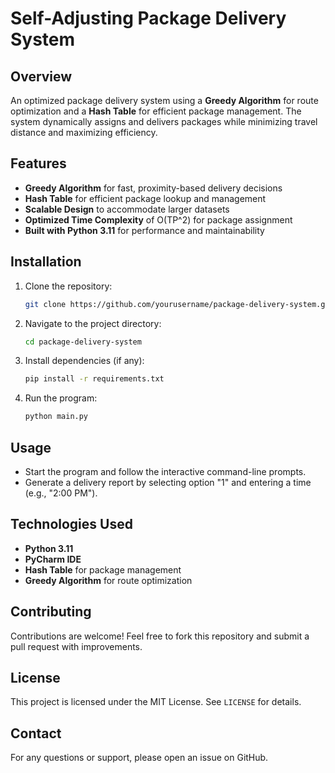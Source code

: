 # Self-Adjusting Package Delivery System

## Overview
An optimized package delivery system using a **Greedy Algorithm** for route optimization and a **Hash Table** for efficient package management. The system dynamically assigns and delivers packages while minimizing travel distance and maximizing efficiency.

## Features
- **Greedy Algorithm** for fast, proximity-based delivery decisions
- **Hash Table** for efficient package lookup and management
- **Scalable Design** to accommodate larger datasets
- **Optimized Time Complexity** of O(TP^2) for package assignment
- **Built with Python 3.11** for performance and maintainability

## Installation
1. Clone the repository:
   ```sh
   git clone https://github.com/yourusername/package-delivery-system.git
   ```
2. Navigate to the project directory:
   ```sh
   cd package-delivery-system
   ```
3. Install dependencies (if any):
   ```sh
   pip install -r requirements.txt
   ```
4. Run the program:
   ```sh
   python main.py
   ```

## Usage
- Start the program and follow the interactive command-line prompts.
- Generate a delivery report by selecting option "1" and entering a time (e.g., "2:00 PM").

## Technologies Used
- **Python 3.11**
- **PyCharm IDE**
- **Hash Table** for package management
- **Greedy Algorithm** for route optimization

## Contributing
Contributions are welcome! Feel free to fork this repository and submit a pull request with improvements.

## License
This project is licensed under the MIT License. See `LICENSE` for details.

## Contact
For any questions or support, please open an issue on GitHub.


